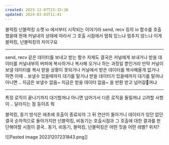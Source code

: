 ```yaml
---
created: 2023-12-07T23:15:26
updated: 2024-03-03T11:41
---
```

블럭킹 넌블럭킹
소켓 io 에서부터 시작되는 이야기라 
send, recv 등의 io 함수를 호출했을때
현재 커널내의 상태에 따라서 
그 호출 시점에서 멈춰 있느냐 멈추지 않느냐
이게 블럭킹, 넌블럭킹의 차이구요 

---

send, recv 같은 데이터를 보내고 받는 함수 자체도 결국은 커널에게 
보내거나 받을 데이터를 커널내부의 버퍼에 복사하거나
복사해 오거나 하는 과정일 뿐인거라
만약 커널이 보낼 데이터를 복사 받을 상황이 못되거나
커널에서 받은 데이터를 복사해올게 없거나 하면
이때 .. 보낼수 있을때까지 대기를 탈거냐
받을 데이터가 있을때까지 대기를 탈꺼냐
아니면 ..
지금은 보낼수 없음~ 지금은 받을 데이터 없음~
을 반환 받고 넘어갈꺼냐 

---

특정 로직이 끝나기까지
대기할꺼냐
아니면 넘어가서 다른 로직을 돌릴꺼냐
고려할 사항이 .. 달라지는 점 등이죠 뭐 

블럭킹, 동기 방식은
애초에 호출이 종료되야 그 뒤 연산이 돌아가니
데이터가 있던 없던
결국 순차적으로 돌아가지만 
넌블럭킹, 비동기는 호출시점과 그 호출에 대한 결과를 판단해야할 시점이
결국.. 동기, 비동기, 블럭킹, 넌블럭킹은
어떤 짓을 어떤 레벨? 위치? 

![[Pasted image 20231207231843.png]]